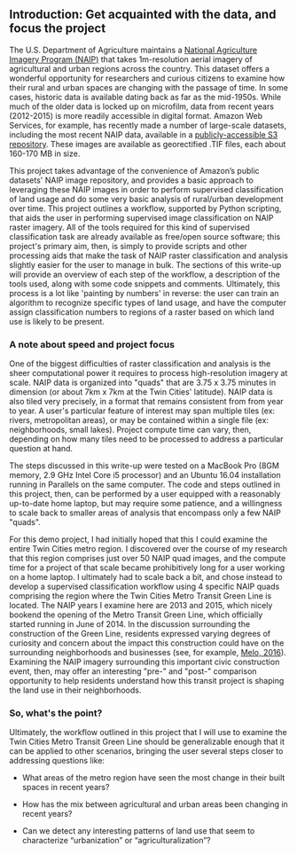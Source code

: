 ## Introduction: Get acquainted with the data, and focus the project

The U.S. Department of Agriculture maintains a [National Agriculture Imagery Program (NAIP)](https://www.fsa.usda.gov/programs-and-services/aerial-photography/imagery-programs/naip-imagery/) that takes 1m-resolution aerial imagery of agricultural and urban regions across the country.  This dataset offers a wonderful opportunity for researchers and curious citizens to examine how their rural and urban spaces are changing with the passage of time.  In some cases, historic data is available dating back as far as the mid-1950s.  While much of the older data is locked up on microfilm, data from recent years (2012-2015) is more readily accessible in digital format.  Amazon Web Services, for example, has recently made a number of large-scale datasets, including the most recent NAIP data, available in a [publicly-accessible S3 repository](https://aws.amazon.com/public-datasets/naip/).  These images are available as georectified .TIF files, each about 160-170 MB in size.

This project takes advantage of the convenience of Amazon’s public datasets' NAIP image repository, and provides a basic approach to leveraging these NAIP images in order to perform supervised classification of land usage and do some very basic analysis of rural/urban development over time.  This project outlines a workflow, supported by Python scripting, that aids the user in performing supervised image classification on NAIP raster imagery.  All of the tools required for this kind of supervised classification task are already available as free/open source software; this project's primary aim, then, is simply to provide scripts and other processing aids that make the task of NAIP raster classification and analysis slightly easier for the user to manage in bulk.  The sections of this write-up will provide an overview of each step of the workflow, a description of the tools used, along with some code snippets and comments.  Ultimately, this process is a lot like 'painting by numbers' in reverse: the user can train an algorithm to recognize specific types of land usage, and have the computer assign classification numbers to regions of a raster based on which land use is likely to be present.


### A note about speed and project focus

One of the biggest difficulties of raster classification and analysis is the sheer computational power it requires to process high-resolution imagery at scale.  NAIP data is organized into "quads" that are 3.75 x 3.75 minutes in dimension (or about 7km x 7km at the Twin Cities' latitude).  NAIP data is also tiled very precisely, in a format that remains consistent from from year to year.  A user's particular feature of interest may span multiple tiles (ex: rivers, metropolitan areas), or may be contained within a single file (ex: neighborhoods, small lakes).  Project compute time can vary, then, depending on how many tiles need to be processed to address a particular question at hand.  

The steps discussed in this write-up were tested on a MacBook Pro (8GM memory, 2.9 GHz Intel Core i5 processor) and an Ubuntu 16.04 installation running in Parallels on the same computer.  The code and steps outlined in this project, then, can be performed by a user equipped with a reasonably up-to-date home laptop, but may require some patience, and a willingness to scale back to smaller areas of analysis that encompass only a few NAIP "quads".

For this demo project, I had initially hoped that this I could examine the entire Twin Cities metro region.  I discovered over the course of my research that this region comprises just over 50 NAIP quad images, and the compute time for a project of that scale became prohibitively long for a user working on a home laptop.  I ultimately had to scale back a bit, and chose instead to develop a supervised classification workflow using 4 specific NAIP quads comprising the region where the Twin Cities Metro Transit Green Line is located.  The NAIP years I examine here are 2013 and 2015, which nicely bookend the opening of the Metro Transit Green Line, which officially started running in June of 2014.  In the discussion surrounding the construction of the Green Line, residents expressed varying degrees of curiosity and concern about the impact this construction could have on the surrounding neighborhoods and businesses (see, for example, [Melo, 2016](http://www.twincities.com/2016/06/17/the-green-line-is-2-years-old-what-has-it-accomplished/)).  Examining the NAIP imagery surrounding this important civic construction event, then, may offer an interesting "pre-" and "post-" comparison opportunity to help residents understand how this transit project is shaping the land use in their neighborhoods.

### So, what's the point?

Ultimately, the workflow outlined in this project that I will use to examine the Twin Cities Metro Transit Green Line should be generalizable enough that it can be applied to other scenarios, bringing the user several steps closer to addressing questions like:

* What areas of the metro region have seen the most change in their built spaces in recent years?

* How has the mix between agricultural and urban areas been changing in recent years?

* Can we detect any interesting patterns of land use that seem to characterize “urbanization” or “agriculturalization”?
